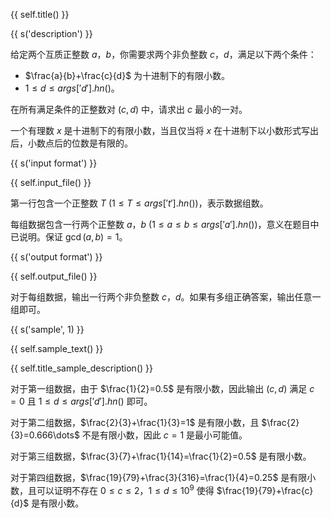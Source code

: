 {{ self.title() }}

{{ s('description') }}

给定两个互质正整数 $a$，$b$，你需要求两个非负整数 $c$，$d$，满足以下两个条件：

- $\frac{a}{b}+\frac{c}{d}$ 为十进制下的有限小数。
- $1\le d \le {{ args['d'].hn() }}$。

在所有满足条件的正整数对 $(c,d)$ 中，请求出 $c$ 最小的一对。

一个有理数 $x$ 是十进制下的有限小数，当且仅当将 $x$ 在十进制下以小数形式写出后，小数点后的位数是有限的。

{{ s('input format') }}

{{ self.input_file() }}

第一行包含一个正整数 $T$ $(1\le T \le {{ args['t'].hn() }})$，表示数据组数。

每组数据包含一行两个正整数 $a$，$b$ $(1\le a\le b\le {{ args['a'].hn() }})$，意义在题目中已说明。保证 $\gcd(a,b)=1$。

{{ s('output format') }}

{{ self.output_file() }}

对于每组数据，输出一行两个非负整数 $c$，$d$。如果有多组正确答案，输出任意一组即可。

{{ s('sample', 1) }}

{{ self.sample_text() }}

{{ self.title_sample_description() }}

对于第一组数据，由于 $\frac{1}{2}=0.5$ 是有限小数，因此输出 $(c,d)$ 满足 $c=0$ 且 $1\le d \le {{ args['d'].hn() }}$ 即可。

对于第二组数据，$\frac{2}{3}+\frac{1}{3}=1$ 是有限小数，且 $\frac{2}{3}=0.666\dots$ 不是有限小数，因此 $c=1$ 是最小可能值。

对于第三组数据，$\frac{3}{7}+\frac{1}{14}=\frac{1}{2}=0.5$ 是有限小数。

对于第四组数据，$\frac{19}{79}+\frac{3}{316}=\frac{1}{4}=0.25$ 是有限小数，且可以证明不存在 $0\le c\le 2$，$1\le d \le 10^9$ 使得 $\frac{19}{79}+\frac{c}{d}$ 是有限小数。
